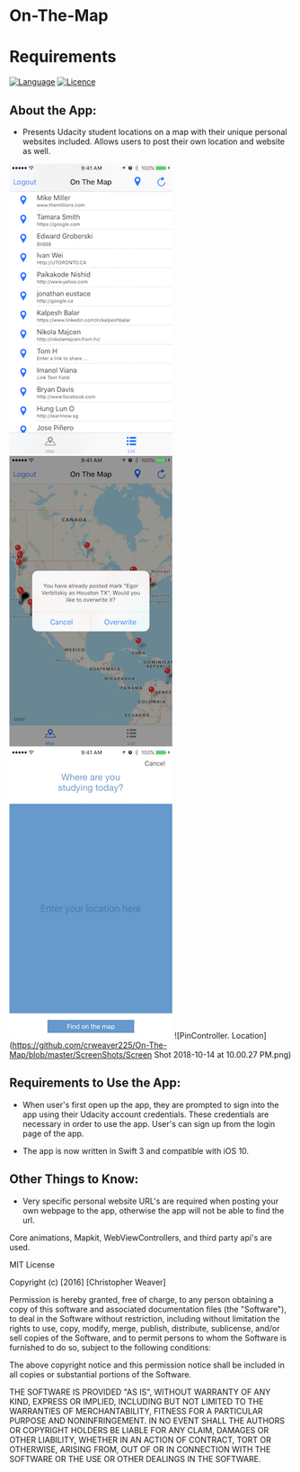 # On-The-Map


# Requirements

[![Language](https://img.shields.io/badge/Swift-3.0-orange.svg?style=flat)](https://swift.org)
[![Licence](https://img.shields.io/dub/l/vibe-d.svg?maxAge=2592000)](https://opensource.org/licenses/MIT)

## About the App:

- Presents Udacity student locations on a map with their unique personal websites included. Allows users to post their own location and website as well. 


![LoginController](https://github.com/crweaver225/On-The-Map/blob/master/ScreenShots/list-controller.png)
![MapController](https://github.com/crweaver225/On-The-Map/blob/master/ScreenShots/main-controller-pin.png)
![MapController. Share](https://github.com/crweaver225/On-The-Map/blob/master/ScreenShots/pin-controller-location.png)
![PinController. Location](https://github.com/crweaver225/On-The-Map/blob/master/ScreenShots/Screen Shot 2018-10-14 at 10.00.27 PM.png)

## Requirements to Use the App:

- When user's first open up the app, they are prompted to sign into the app using their Udacity account credentials. These credentials are necessary
in order to use the app. User's can sign up from the login page of the app. 

- The app is now written in Swift 3 and compatible with iOS 10. 

## Other Things to Know:

- Very specific personal website URL's are required when posting your own webpage to the app, otherwise the app will not be able to find the url. 

Core animations, Mapkit, WebViewControllers, and third party api's are used. 

MIT License

Copyright (c) [2016] [Christopher Weaver]

Permission is hereby granted, free of charge, to any person obtaining a copy of this software and associated documentation files (the "Software"), to deal in the Software without restriction, including without limitation the rights to use, copy, modify, merge, publish, distribute, sublicense, and/or sell copies of the Software, and to permit persons to whom the Software is furnished to do so, subject to the following conditions:

The above copyright notice and this permission notice shall be included in all copies or substantial portions of the Software.

THE SOFTWARE IS PROVIDED "AS IS", WITHOUT WARRANTY OF ANY KIND, EXPRESS OR IMPLIED, INCLUDING BUT NOT LIMITED TO THE WARRANTIES OF MERCHANTABILITY, FITNESS FOR A PARTICULAR PURPOSE AND NONINFRINGEMENT. IN NO EVENT SHALL THE AUTHORS OR COPYRIGHT HOLDERS BE LIABLE FOR ANY CLAIM, DAMAGES OR OTHER LIABILITY, WHETHER IN AN ACTION OF CONTRACT, TORT OR OTHERWISE, ARISING FROM, OUT OF OR IN CONNECTION WITH THE SOFTWARE OR THE USE OR OTHER DEALINGS IN THE SOFTWARE.
